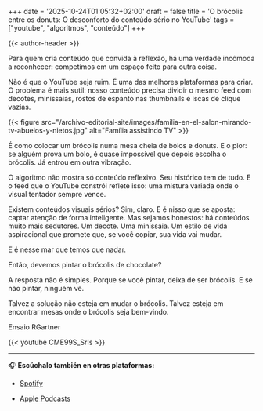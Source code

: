 +++
date = '2025-10-24T01:05:32+02:00'
draft = false
title = 'O brócolis entre os donuts: O desconforto do conteúdo sério no YouTube'
tags = ["youtube", "algoritmos", "conteúdo"]
+++

{{< author-header >}}

Para quem cria conteúdo que convida à reflexão, há uma verdade incômoda a reconhecer: competimos em um espaço feito para outra coisa.

Não é que o YouTube seja ruim. É uma das melhores plataformas para criar. O problema é mais sutil: nosso conteúdo precisa dividir o mesmo feed com decotes, minissaias, rostos de espanto nas thumbnails e iscas de clique vazias.

{{< figure src="/archivo-editorial-site/images/familia-en-el-salon-mirando-tv-abuelos-y-nietos.jpg" alt="Família assistindo TV" >}}

É como colocar um brócolis numa mesa cheia de bolos e donuts. E o pior: se alguém prova um bolo, é quase impossível que depois escolha o brócolis. Já entrou em outra vibração.

O algoritmo não mostra só conteúdo reflexivo. Seu histórico tem de tudo. E o feed que o YouTube constrói reflete isso: uma mistura variada onde o visual tentador sempre vence.

Existem conteúdos visuais sérios? Sim, claro. E é nisso que se aposta: captar atenção de forma inteligente. Mas sejamos honestos: há conteúdos muito mais sedutores. Um decote. Uma minissaia. Um estilo de vida aspiracional que promete que, se você copiar, sua vida vai mudar.

E é nesse mar que temos que nadar.

Então, devemos pintar o brócolis de chocolate?

A resposta não é simples. Porque se você pintar, deixa de ser brócolis. E se não pintar, ninguém vê.

Talvez a solução não esteja em mudar o brócolis. Talvez esteja em encontrar mesas onde o brócolis seja bem-vindo.

Ensaio RGartner

{{< youtube CME99S_SrIs >}}

---

🎧 **Escúchalo también en otras plataformas:**

- [Spotify](https://open.spotify.com/episode/2i7hxu1WzBlRUSwJuNTprt) 

- [Apple Podcasts](https://podcasts.apple.com/es/podcast/br%C3%B3colis-entre-os-donuts-por-que-conte%C3%BAdo-s%C3%A9rio-parece/id1847077920?i=1000732719669)